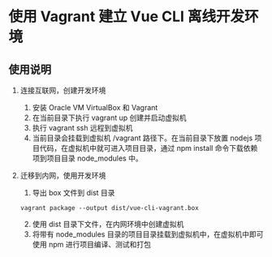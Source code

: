 # 使用 Vagrant 建立 Vue CLI 离线开发环境

## 使用说明

1. 连接互联网，创建开发环境
    1. 安装 Oracle VM VirtualBox 和 Vagrant
    2. 在当前目录下执行 vagrant up 创建并启动虚拟机
    3. 执行 vagrant ssh 远程到虚拟机
    4. 当前目录会挂载到虚拟机 /vagrant 路径下。在当前目录下放置 nodejs 项目代码，在虚拟机中就可进入项目目录，通过 npm install 命令下载依赖项到项目目录 node_modules 中。

2. 迁移到内网，使用开发环境
    1. 导出 box 文件到 dist 目录
    ```
    vagrant package --output dist/vue-cli-vagrant.box
    ```
    2. 使用 dist 目录下文件，在内网环境中创建虚拟机
    3. 将带有 node_modules 目录的项目目录挂载到虚拟机中，在虚拟机中即可使用 npm 进行项目编译、测试和打包
